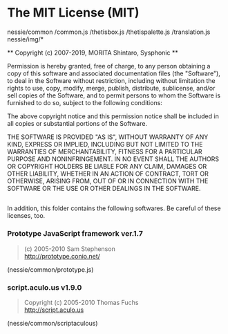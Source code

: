 # The MIT License (MIT)

nessie/common
  /common.js
  /thetisbox.js
  /thetispalette.js
  /translation.js
nessie/img/*

** Copyright (c) 2007-2019, MORITA Shintaro, Sysphonic **

Permission is hereby granted, free of charge, to any person obtaining a copy
of this software and associated documentation files (the "Software"), to deal
in the Software without restriction, including without limitation the rights
to use, copy, modify, merge, publish, distribute, sublicense, and/or sell
copies of the Software, and to permit persons to whom the Software is
furnished to do so, subject to the following conditions:

The above copyright notice and this permission notice shall be included in all
copies or substantial portions of the Software.

THE SOFTWARE IS PROVIDED "AS IS", WITHOUT WARRANTY OF ANY KIND, EXPRESS OR
IMPLIED, INCLUDING BUT NOT LIMITED TO THE WARRANTIES OF MERCHANTABILITY,
FITNESS FOR A PARTICULAR PURPOSE AND NONINFRINGEMENT. IN NO EVENT SHALL THE
AUTHORS OR COPYRIGHT HOLDERS BE LIABLE FOR ANY CLAIM, DAMAGES OR OTHER
LIABILITY, WHETHER IN AN ACTION OF CONTRACT, TORT OR OTHERWISE, ARISING FROM,
OUT OF OR IN CONNECTION WITH THE SOFTWARE OR THE USE OR OTHER DEALINGS IN THE
SOFTWARE.

##

In addition, this folder contains the following softwares.
Be careful of these licenses, too.

### Prototype JavaScript framework ver.1.7
>  (c) 2005-2010 Sam Stephenson  
>  http://prototype.conio.net/

(nessie/common/prototype.js)

### script.aculo.us v1.9.0
>  Copyright (c) 2005-2010 Thomas Fuchs  
>  http://script.aculo.us

(nessie/common/scriptaculous)
